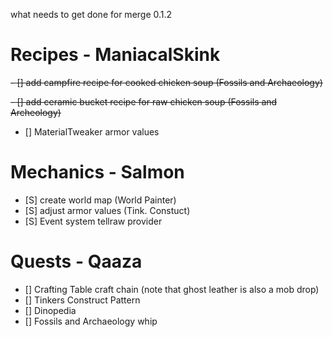 what needs to get done for merge 0.1.2

# Recipes - ManiacalSkink
~~- [] add campfire recipe for cooked chicken soup (Fossils and Archaeology)~~

~~- [] add ceramic bucket recipe for raw chicken soup (Fossils and Archeology)~~
- [] MaterialTweaker armor values

# Mechanics - Salmon
- [S] create world map (World Painter)
- [S] adjust armor values (Tink. Constuct)
- [S] Event system tellraw provider

# Quests - Qaaza
- [] Crafting Table craft chain (note that ghost leather is also a mob drop)
- [] Tinkers Construct Pattern
- [] Dinopedia
- [] Fossils and Archaeology whip
